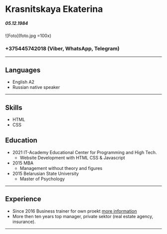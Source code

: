 # Krasnitskaya Ekaterina 
##### 05.12.1984
![Foto](foto.jpg =100x)
### +375445742018 (Viber, WhatsApp, Telegram)
***
## **Languages** 
* English A2
* Russian native speaker
***
## **Skills**
* HTML
* CSS
## **Education**
* 2021 IT-Academy Educational Center for Programming and High Tech. 
    * Website Development with HTML CSS & Javascript
* 2015 MBA
    * Management without theory and figures
* 2015 Belarusian State University
    * Master of Psychology
***
## **Experience**
* Since 2016 Business trainer for own proekt [more information](https://agentam.by/) 
* More then ten years top manager, private sektor (real estate agency, insurance).
***
